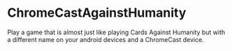 ChromeCastAgainstHumanity
=========================

Play a game that is almost just like playing Cards Against Humanity but with a different name on your android devices and a ChromeCast device. 
